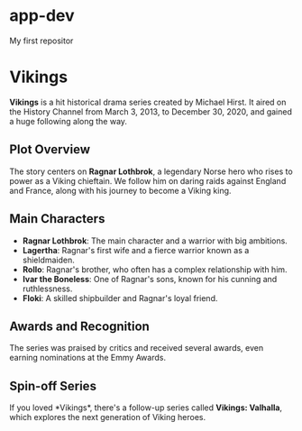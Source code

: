 # app-dev
My first repositor
<h1>Vikings</h1>
<p><strong>Vikings</strong> is a hit historical drama series created by Michael Hirst. It aired on the History Channel from March 3, 2013, to December 30, 2020, and gained a huge following along the way.</p>

<h2>Plot Overview</h2>
<p>The story centers on <strong>Ragnar Lothbrok</strong>, a legendary Norse hero who rises to power as a Viking chieftain. We follow him on daring raids against England and France, along with his journey to become a Viking king.</p>

<h2>Main Characters</h2>
<ul>
    <li><strong>Ragnar Lothbrok</strong>: The main character and a warrior with big ambitions.</li>
    <li><strong>Lagertha</strong>: Ragnar's first wife and a fierce warrior known as a shieldmaiden.</li>
    <li><strong>Rollo</strong>: Ragnar's brother, who often has a complex relationship with him.</li>
    <li><strong>Ivar the Boneless</strong>: One of Ragnar's sons, known for his cunning and ruthlessness.</li>
    <li><strong>Floki</strong>: A skilled shipbuilder and Ragnar's loyal friend.</li>
</ul>

<h2>Awards and Recognition</h2>
<p>The series was praised by critics and received several awards, even earning nominations at the Emmy Awards.</p>

<h2>Spin-off Series</h2>
<p>If you loved *Vikings*, there's a follow-up series called <strong>Vikings: Valhalla</strong>, which explores the next generation of Viking heroes.</p>


